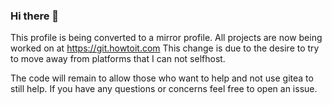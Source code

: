 ### Hi there 👋

This profile is being converted to a mirror profile.
All projects are now being worked on at https://git.howtoit.com
This change is due to the desire to try to move away from platforms that I can not selfhost.

The code will remain to allow those who want to help and not use gitea to still help.
If you have any questions or concerns feel free to open an issue.
